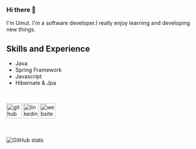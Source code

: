### Hi there 👋

I'm Umut. I'm a software developer.I really enjoy learning and developing new things.

## Skills and Experience
-  Java
-  Spring Framework
-  Javascript
-  Hibernate & Jpa


<br>

[<img src='https://cdn.jsdelivr.net/npm/simple-icons@3.0.1/icons/github.svg' alt='github' height='40'>](https://github.com/CUmut)  [<img src='https://cdn.jsdelivr.net/npm/simple-icons@3.0.1/icons/linkedin.svg' alt='linkedin' height='40'>](https://www.linkedin.com/in/https://www.linkedin.com/in/umut-çakmak1//)  [<img src='https://cdn.jsdelivr.net/npm/simple-icons@3.0.1/icons/icloud.svg' alt='website' height='40'>](https://www.notion.so/Software-Development-219844cd119d435aabbe470c2eafbacb)  

<br>

![GitHub stats](https://github-readme-stats.vercel.app/api?username=CUmut&show_icons=true)  




